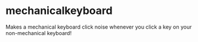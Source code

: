 # mechanicalkeyboard
Makes a mechanical keyboard click noise whenever you click a key on your non-mechanical keyboard!
